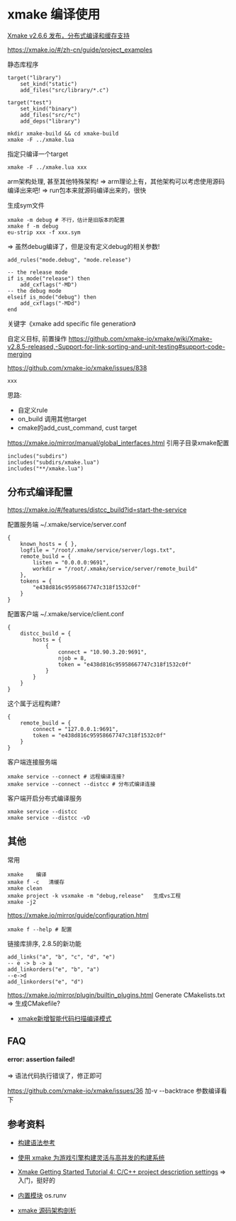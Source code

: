 # xmake 编译使用

[Xmake v2.6.6 发布，分布式编译和缓存支持](https://zhuanlan.zhihu.com/p/519972771)

https://xmake.io/#/zh-cn/guide/project_examples

静态库程序
```
target("library")
    set_kind("static")
    add_files("src/library/*.c")

target("test")
    set_kind("binary")
    add_files("src/*c")
    add_deps("library")
```

```
mkdir xmake-build && cd xmake-build
xmake -F ../xmake.lua
```

指定只编译一个target
```
xmake -F ../xmake.lua xxx
```

arm架构处理, 甚至其他特殊架构!
=> arm理论上有，其他架构可以考虑使用源码编译出来吧! => run包本来就源码编译出来的，很快

生成sym文件
```
xmake -m debug # 不行，估计是旧版本的配置
xmake f -m debug
eu-strip xxx -f xxx.sym
```
=> 虽然debug编译了，但是没有定义debug的相关参数!

```
add_rules("mode.debug", "mode.release")

-- the release mode
if is_mode("release") then
	add_cxflags("-MD") 
-- the debug mode
elseif is_mode("debug") then
	add_cxflags("-MDd") 
end
```

关键字《xmake add specific file generation》

自定义目标, 前置操作
https://github.com/xmake-io/xmake/wiki/Xmake-v2.8.5-released,-Support-for-link-sorting-and-unit-testing#support-code-merging

https://github.com/xmake-io/xmake/issues/838
```
xxx
```

思路:
- 自定义rule
- on_build 调用其他target
- cmake的add_cust_command, cust target

https://xmake.io/mirror/manual/global_interfaces.html
引用子目录xmake配置
```
includes("subdirs")
includes("subdirs/xmake.lua")
includes("**/xmake.lua")
```

## 分布式编译配置

https://xmake.io/#/features/distcc_build?id=start-the-service

配置服务端
~/.xmake/service/server.conf
```
{
    known_hosts = { },
    logfile = "/root/.xmake/service/server/logs.txt",
    remote_build = {
        listen = "0.0.0.0:9691",
        workdir = "/root/.xmake/service/server/remote_build"
    },
    tokens = {
        "e438d816c95958667747c318f1532c0f"
    }
}
```

配置客户端
~/.xmake/service/client.conf
```
{
    distcc_build = {
        hosts = {
            {
                connect = "10.90.3.20:9691",
                njob = 8,
                token = "e438d816c95958667747c318f1532c0f"
            }
        }
    }
}
```

这个属于远程构建?
```
{
    remote_build = {
        connect = "127.0.0.1:9691",
        token = "e438d816c95958667747c318f1532c0f"
    }
}
```

客户端连接服务端
```
xmake service --connect # 远程编译连接?
xmake service --connect --distcc # 分布式编译连接
```

客户端开启分布式编译服务
```
xmake service --distcc
xmake service --distcc -vD
```

## 其他

常用
```
xmake    编译
xmake f -c   清缓存
xmake clean  
xmake project -k vsxmake -m "debug,release"   生成vs工程
xmake -j2
```

https://xmake.io/mirror/guide/configuration.html
```
xmake f --help # 配置
```

链接库排序, 2.8.5的新功能
```
add_links("a", "b", "c", "d", "e")
-- e -> b -> a
add_linkorders("e", "b", "a")
--e->d
add_linkorders("e", "d")
```

https://xmake.io/mirror/plugin/builtin_plugins.html
Generate CMakelists.txt
=> 生成CMakefile?

- [xmake新增智能代码扫描编译模式](https://www.cnblogs.com/tboox/p/12014652.html)

## FAQ

#### error: assertion failed!

=> 语法代码执行错误了，修正即可

https://github.com/xmake-io/xmake/issues/36
加-v --backtrace 参数编译看下

## 参考资料

- [构建语法参考](https://xmake.io/#/manual/project_target?id=targetadd_defines)

- [使用 xmake 为游戏引擎构建灵活与高并发的构建系统](https://zhuanlan.zhihu.com/p/571396425)

- [Xmake Getting Started Tutorial 4: C/C++ project description settings](https://tboox.org/2019/11/10/quickstart-4-basic-project-settings/)
  => 入门，挺好的

- [内置模块](https://xmake.io/mirror/zh-cn/manual/builtin_modules.html)
  os.runv

- [xmake 源码架构剖析](https://juejin.cn/post/6844903501244399629)
